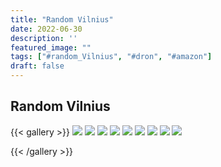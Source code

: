 ```yaml
---
title: "Random Vilnius"
date: 2022-06-30
description: ''
featured_image: ""
tags: ["#random_Vilnius", "#dron", "#amazon"]
draft: false
---
```


## Random Vilnius

{{< gallery >}}
<img src="/images/photo_841@30-06-2022_17-08-07.jpg" class="grid-w100 md:grid-w33 xl:grid-w25" />
<img src="/images/photo_842@30-06-2022_17-08-07.jpg" class="grid-w100 md:grid-w33 xl:grid-w25" />
<img src="/images/photo_843@30-06-2022_17-08-07.jpg" class="grid-w100 md:grid-w33 xl:grid-w25" />
<img src="/images/photo_844@30-06-2022_17-08-07.jpg" class="grid-w100 md:grid-w33 xl:grid-w25" />
<img src="/images/photo_845@30-06-2022_17-08-07.jpg" class="grid-w100 md:grid-w33 xl:grid-w25" />
<img src="/images/photo_846@30-06-2022_17-08-07.jpg" class="grid-w100 md:grid-w33 xl:grid-w25" />
<img src="/images/photo_847@30-06-2022_17-08-07.jpg" class="grid-w100 md:grid-w33 xl:grid-w25" />
<img src="/images/photo_848@30-06-2022_17-08-07.jpg" class="grid-w100 md:grid-w33 xl:grid-w25" />
<img src="/images/photo_849@30-06-2022_17-08-07.jpg" class="grid-w100 md:grid-w33 xl:grid-w25" />

{{< /gallery >}}